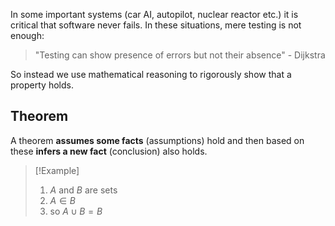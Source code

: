 In some important systems (car AI, autopilot, nuclear reactor etc.) it is critical that software never fails. In these situations, mere testing is not enough:

> "Testing can show presence of errors but not their absence" - Dijkstra

So instead we use mathematical reasoning to rigorously show that a property holds.

## Theorem
A theorem **assumes some facts** (assumptions) hold and then based on these **infers a new fact** (conclusion) also holds.

> [!Example]
>1.  $A$ and $B$ are sets
> 2. $A \in B$
> 3. so $A\cup B = B$
